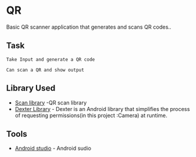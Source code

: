 # QR

Basic QR scanner application that generates and scans QR codes..

## Task 
```
Take Input and generate a QR code
```
```
Can scan a QR and show output
```

## Library Used

* [Scan library](https://github.com/androidmads/QRGenerator) -QR scan library
* [Dexter Library](https://github.com/Karumi/Dexter) - Dexter is an Android library that simplifies the process of requesting permissions(in this project :Camera) at runtime.

## Tools
* [Android studio](https://developer.android.com/) - Android sudio



